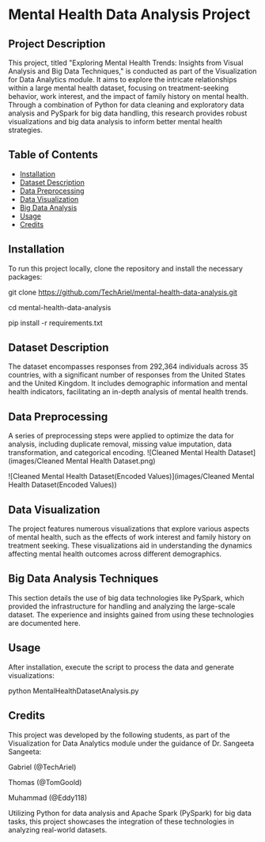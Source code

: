 # Mental Health Data Analysis Project

## Project Description
This project, titled "Exploring Mental Health Trends: Insights from Visual Analysis and Big Data Techniques," is conducted as part of the Visualization for Data Analytics module. It aims to explore the intricate relationships within a large mental health dataset, focusing on treatment-seeking behavior, work interest, and the impact of family history on mental health. Through a combination of Python for data cleaning and exploratory data analysis and PySpark for big data handling, this research provides robust visualizations and big data analysis to inform better mental health strategies.

## Table of Contents
- [Installation](#installation)
- [Dataset Description](#dataset-description)
- [Data Preprocessing](#data-preprocessing)
- [Data Visualization](#data-visualization)
- [Big Data Analysis](#big-data-analysis)
- [Usage](#usage)
- [Credits](#credits)

## Installation
To run this project locally, clone the repository and install the necessary packages:

git clone https://github.com/TechAriel/mental-health-data-analysis.git

cd mental-health-data-analysis

pip install -r requirements.txt

## Dataset Description
The dataset encompasses responses from 292,364 individuals across 35 countries, with a significant number of responses from the United States and the United Kingdom. It includes demographic information and mental health indicators, facilitating an in-depth analysis of mental health trends.

## Data Preprocessing
A series of preprocessing steps were applied to optimize the data for analysis, including duplicate removal, missing value imputation, data transformation, and categorical encoding.
![Cleaned Mental Health Dataset](images/Cleaned Mental Health Dataset.png)

![Cleaned Mental Health Dataset(Encoded Values)](images/Cleaned Mental Health Dataset(Encoded Values))

## Data Visualization
The project features numerous visualizations that explore various aspects of mental health, such as the effects of work interest and family history on treatment seeking. These visualizations aid in understanding the dynamics affecting mental health outcomes across different demographics.

## Big Data Analysis Techniques
This section details the use of big data technologies like PySpark, which provided the infrastructure for handling and analyzing the large-scale dataset. The experience and insights gained from using these technologies are documented here.

## Usage
After installation, execute the script to process the data and generate visualizations:

python MentalHealthDatasetAnalysis.py

## Credits
This project was developed by the following students, as part of the Visualization for Data Analytics module under the guidance of Dr. Sangeeta Sangeeta:

Gabriel (@TechAriel)

Thomas (@TomGoold)

Muhammad (@Eddy118)

Utilizing Python for data analysis and Apache Spark (PySpark) for big data tasks, this project showcases the integration of these technologies in analyzing real-world datasets.
